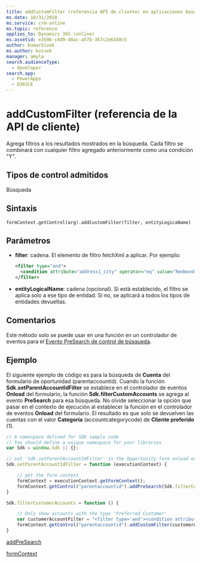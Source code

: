 ```yaml
---
title: addCustomFilter (referencia API de cliente) en aplicaciones basadas en modelo| MicrosoftDocs
ms.date: 10/31/2018
ms.service: crm-online
ms.topic: reference
applies_to: Dynamics 365 (online)
ms.assetid: e359b-c4d9-48ac-a57b-367c2e6168c5
author: KumarVivek
ms.author: kvivek
manager: amyla
search.audienceType:
  - developer
search.app:
  - PowerApps
  - D365CE
---
```

# <a name="addcustomfilter-client-api-reference"></a>addCustomFilter (referencia de la API de cliente)



Agrega filtros a los resultados mostrados en la búsqueda. Cada filtro se combinará con cualquier filtro agregado anteriormente como una condición "Y".

## <a name="control-types-supported"></a>Tipos de control admitidos

Búsqueda

## <a name="syntax"></a>Sintaxis

`formContext.getControl(arg).addCustomFilter(filter, entityLogicaName)`

## <a name="parameters"></a>Parámetros

- **filter**: cadena. El elemento de filtro fetchXml a aplicar. Por ejemplo:

    ```xml
    <filter type="and">
      <condition attribute="address1_city" operator="eq" value="Redmond" />
    </filter>
    ```

- **entityLogicalName**: cadena (opcional). Si está establecido, el filtro se aplica solo a ese tipo de entidad. Si no, se aplicará a todos los tipos de entidades devueltas.

## <a name="remarks"></a>Comentarios

Este método solo se puede usar en una función en un controlador de eventos para el [Evento PreSearch de control de búsqueda](../events/presearch.md).

## <a name="example"></a>Ejemplo

El siguiente ejemplo de código es para la búsqueda de **Cuenta** del formulario de oportunidad (parentaccountid). Cuando la función **Sdk.setParentAccountIdFilter** se establece en el controlador de eventos **Onload** del formulario, la función **Sdk.filterCustomAccounts** se agrega al evento **PreSearch** para esa búsqueda. No olvide seleccionar la opción que pasar en el contexto de ejecución al establecer la función en el controlador de eventos **Onload** del formulario. El resultado es que solo se devuelven las cuentas con el valor **Categoría** (accountcategorycode) de **Cliente preferido** (1).

```JavaScript
// A namespace defined for SDK sample code
// You should define a unique namespace for your libraries
var Sdk = window.Sdk || {};

// set 'Sdk.setParentAccountIdFilter' in the Opportunity form onload event handler
Sdk.setParentAccountIdFilter = function (executionContext) {

    // get the form context
    formContext = executionContext.getFormContext();
    formContext.getControl("parentaccountid").addPreSearch(Sdk.filterCustomerAccounts);
}

Sdk.filterCustomerAccounts = function () {

    // Only show accounts with the type 'Preferred Customer'
    var customerAccountFilter = "<filter type='and'><condition attribute='accountcategorycode' operator='eq' value='1'/></filter>";
    formContext.getControl("parentaccountid").addCustomFilter(customerAccountFilter, "account");
}
```
[addPreSearch](addPreSearch.md)

[formContext](../../clientapi-form-context.md)